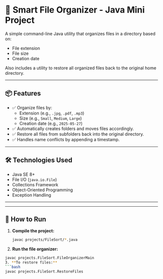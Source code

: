 # 📁 Smart File Organizer - Java Mini Project

A simple command-line Java utility that organizes files in a directory based on:
- File extension
- File size
- Creation date

Also includes a utility to restore all organized files back to the original home directory.

---

## 📦 Features

- ✅ Organize files by:
  - Extension (e.g., `.jpg`, `.pdf`, `.mp3`)
  - Size (e.g., `Small`, `Medium`, `Large`)
  - Creation date (e.g., `2025-05-27`)
- ✅ Automatically creates folders and moves files accordingly.
- ✅ Restore all files from subfolders back into the original directory.
- ✅ Handles name conflicts by appending a timestamp.

---

## 🛠️ Technologies Used

- Java SE 8+
- File I/O (`java.io.File`)
- Collections Framework
- Object-Oriented Programming
- Exception Handling

---


---

## 🚀 How to Run

1. **Compile the project:**
   ```bash
   javac projects/FileSort/*.java
2. **Run the file organizer:**
  ```bash
  javac projects.FileSort.FileOrganizerMain
3. **To restore files:**
  ```bash
  javac projects.FileSort.RestoreFiles
